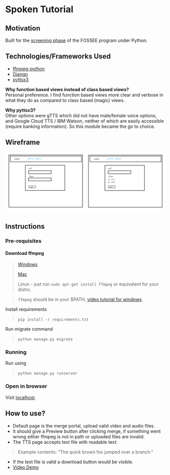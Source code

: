 # Spoken Tutorial

## Motivation
Built for the [screening phase](https://spoken-tutorial.org/stinternship2022/autogeneration/) of the FOSSEE program under Python.

## Technologies/Frameworks Used
- [ffmpeg-python](https://kkroening.github.io/ffmpeg-python/)
- [Django](https://www.djangoproject.com/)
- [pyttsx3](https://github.com/nateshmbhat/pyttsx3)

**Why function based views instead of class based views?**  
Personal preference. I find function based views more clear and verbose in what they do as compared to class based (magic) views.

**Why pyttsx3?**  
Other options were gTTS which did not have male/female voice options, and Google Cloud TTS / IBM Watson, neither of which are easily accessible (require banking information). So this module became the go to choice.

## Wireframe
![Wireframe](wireframe.png)

## Instructions

### Pre-requisites

#### Download ffmpeg
> [Windows](https://www.gyan.dev/ffmpeg/builds/ffmpeg-release-essentials.7z)
> 
> [Mac](https://evermeet.cx/ffmpeg/ffmpeg-5.0.7z)
>
> Linux - just run ```sudo apt-get install ffmpeg``` or equivalent for your distro.

>```ffmpeg``` should be in your $PATH, [video tutorial for windows](https://mega.nz/file/uQkiBZ7Z#A_pulEQLqvt98hANtbePO5g4nw2Wtoh0-f9Si1yJ-ss).


Install requirements
>```pip install -r requirements.txt```

Run migrate command
>```python manage.py migrate```

### Running
Run using
>```python manage.py runserver```

### Open in browser
Visit [localhost](http://localhost:8000).

## How to use?
- Default page is the merge portal, upload valid video and audio files.
- It should give a Preview button after clicking merge, if something went wrong either ffmpeg is not in path or uploaded files are invalid.
- The TTS page accepts text file with readable text.
> Example contents: "The quick brown fox jumped over a branch."
- If the text file is valid a download button would be visible.
- [Video Demo](https://mega.nz/file/vMtSFDwa#vlJV-pZELTvoWmSrJn0K88Kv-siNRhe_hVkvIII2HNo)